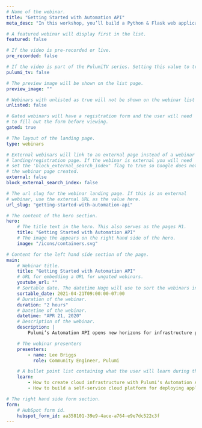 ```yaml
---
# Name of the webinar.
title: "Getting Started with Automation API"
meta_desc: "In this workshop, you’ll build a Python & Flask web application that lets you and your developers deploy applications at the click of a button."

# A featured webinar will display first in the list.
featured: false

# If the video is pre-recorded or live.
pre_recorded: false

# If the video is part of the PulumiTV series. Setting this value to true will list the video in the "PulumiTV" section.
pulumi_tv: false

# The preview image will be shown on the list page.
preview_image: ""

# Webinars with unlisted as true will not be shown on the webinar list
unlisted: false

# Gated webinars will have a registration form and the user will need
# to fill out the form before viewing.
gated: true

# The layout of the landing page.
type: webinars

# External webinars will link to an external page instead of a webinar
# landing/registration page. If the webinar is external you will need
# set the 'block_external_search_index' flag to true so Google does not index
# the webinar page created.
external: false
block_external_search_index: false

# The url slug for the webinar landing page. If this is an external
# webinar, use the external URL as the value here.
url_slug: "getting-started-with-automation-api"

# The content of the hero section.
hero:
    # The title text in the hero. This also serves as the pages H1.
    title: "Getting Started with Automation API"
    # The image the appears on the right hand side of the hero.
    image: "/icons/containers.svg"

# Content for the left hand side section of the page.
main:
    # Webinar title.
    title: "Getting Started with Automation API"
    # URL for embedding a URL for ungated webinars.
    youtube_url: ""
    # Sortable date. The datetime Hugo will use to sort the webinars in date order.
    sortable_date: 2021-04-21T09:00:00-07:00
    # Duration of the webinar.
    duration: "2 hours"
    # Datetime of the webinar.
    datetime: "APR 21, 2020"
    # Description of the webinar.
    description: |
        Pulumi’s Automation API opens new horizons for infrastructure provisioning. In this workshop, we’ll examine the powerful new capabilities of Pulumi’s latest feature by building a Python & Flask web application that lets developers deploy applications at the click of a button.

    # The webinar presenters
    presenters:
        - name: Lee Briggs
          role: Community Engineer, Pulumi

    # A bullet point list containing what the user will learn during the webinar.
    learn:
        - How to create cloud infrastructure with Pulumi's Automation API.
        - How to build a self-service cloud platform for deploying applications.

# The right hand side form section.
form:
    # HubSpot form id.
    hubspot_form_id: aa358101-39e9-4ace-a764-e9e7dc522c3f
---
```

